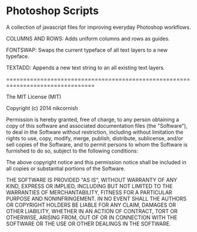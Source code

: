 Photoshop Scripts
=================

A collection of javascript files for improving everyday Photoshop workflows.

COLUMNS AND ROWS:	Adds uniform columns and rows as guides.

FONTSWAP:			Swaps the current typeface of all text layers to a new typeface.

TEXTADD:			Appends a new text string to an all existing text layers.

================================================================================

The MIT License (MIT)

Copyright (c) 2014 nikcornish

Permission is hereby granted, free of charge, to any person obtaining a copy
of this software and associated documentation files (the "Software"), to deal
in the Software without restriction, including without limitation the rights
to use, copy, modify, merge, publish, distribute, sublicense, and/or sell
copies of the Software, and to permit persons to whom the Software is
furnished to do so, subject to the following conditions:

The above copyright notice and this permission notice shall be included in all
copies or substantial portions of the Software.

THE SOFTWARE IS PROVIDED "AS IS", WITHOUT WARRANTY OF ANY KIND, EXPRESS OR
IMPLIED, INCLUDING BUT NOT LIMITED TO THE WARRANTIES OF MERCHANTABILITY,
FITNESS FOR A PARTICULAR PURPOSE AND NONINFRINGEMENT. IN NO EVENT SHALL THE
AUTHORS OR COPYRIGHT HOLDERS BE LIABLE FOR ANY CLAIM, DAMAGES OR OTHER
LIABILITY, WHETHER IN AN ACTION OF CONTRACT, TORT OR OTHERWISE, ARISING FROM,
OUT OF OR IN CONNECTION WITH THE SOFTWARE OR THE USE OR OTHER DEALINGS IN THE
SOFTWARE.